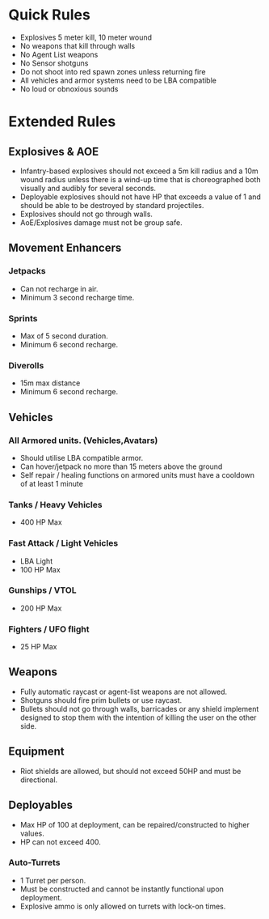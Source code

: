 
# Quick Rules
- Explosives 5 meter kill, 10 meter wound
- No weapons that kill through walls
- No Agent List weapons
- No Sensor shotguns
- Do not shoot into red spawn zones unless returning fire
- All vehicles and armor systems need to be LBA compatible
- No loud or obnoxious sounds





# Extended Rules
## Explosives & AOE
- Infantry-based explosives should not exceed a 5m kill radius and a 10m wound radius unless there is a wind-up time that is choreographed both visually and audibly for several seconds.
- Deployable explosives should not have HP that exceeds a value of 1 and should be able to be destroyed by standard projectiles.
- Explosives should not go through walls.
- AoE/Explosives damage must not be group safe.

## Movement Enhancers
### Jetpacks
- Can not recharge in air.
- Minimum 3 second recharge time.

### Sprints
- Max of 5 second duration.
- Minimum 6 second recharge.

### Diverolls
- 15m max distance
- Minimum 6 second recharge.

## Vehicles
### All Armored units. (Vehicles,Avatars)
- Should utilise LBA compatible armor.
- Can hover/jetpack no more than 15 meters above the ground
- Self repair / healing functions on armored units must have a cooldown of at least 1 minute

### Tanks / Heavy Vehicles
- 400 HP Max

### Fast Attack / Light Vehicles
- LBA Light
- 100 HP Max

### Gunships / VTOL
- 200 HP Max

### Fighters / UFO flight
- 25 HP Max

## Weapons
- Fully automatic raycast or agent-list weapons are not allowed.
- Shotguns should fire prim bullets or use raycast.
- Bullets should not go through walls, barricades or any shield implement designed to stop them with the intention of killing the user on the other side.

## Equipment
- Riot shields are allowed, but should not exceed 50HP and must be directional.

## Deployables
- Max HP of 100 at deployment, can be repaired/constructed to higher values.
- HP can not exceed 400.

### Auto-Turrets
- 1 Turret per person.
- Must be constructed and cannot be instantly functional upon deployment.
- Explosive ammo is only allowed on turrets with lock-on times.
